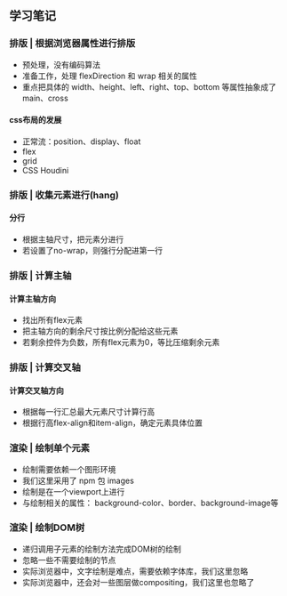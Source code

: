 ## 学习笔记
### 排版 | 根据浏览器属性进行排版
- 预处理，没有编码算法
- 准备工作，处理 flexDirection 和 wrap 相关的属性
- 重点把具体的 width、height、left、right、top、bottom 等属性抽象成了 main、cross

#### css布局的发展
- 正常流：position、display、float
- flex
- grid
- CSS Houdini

### 排版 | 收集元素进行(hang)
#### 分行
- 根据主轴尺寸，把元素分进行
- 若设置了no-wrap，则强行分配进第一行

### 排版 | 计算主轴
#### 计算主轴方向
- 找出所有flex元素
- 把主轴方向的剩余尺寸按比例分配给这些元素
- 若剩余控件为负数，所有flex元素为0，等比压缩剩余元素

### 排版 | 计算交叉轴
#### 计算交叉轴方向
- 根据每一行汇总最大元素尺寸计算行高
- 根据行高flex-align和item-align，确定元素具体位置

### 渲染 | 绘制单个元素
- 绘制需要依赖一个图形环境
- 我们这里采用了 npm 包 images
- 绘制是在一个viewport上进行
- 与绘制相关的属性： background-color、border、background-image等

### 渲染 | 绘制DOM树
- 递归调用子元素的绘制方法完成DOM树的绘制
- 忽略一些不需要绘制的节点
- 实际浏览器中，文字绘制是难点，需要依赖字体库，我们这里忽略
- 实际浏览器中，还会对一些图层做compositing，我们这里也忽略了
